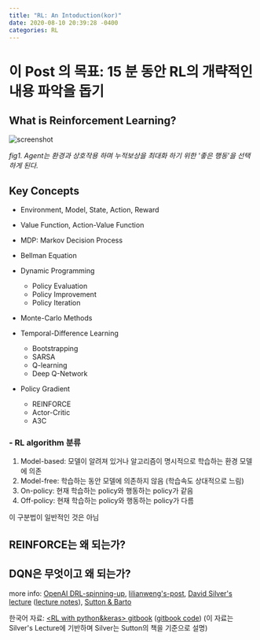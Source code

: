 ```yaml
---
title: "RL: An Intoduction(kor)"
date: 2020-08-10 20:39:28 -0400
categories: RL
---
```

# 이 Post 의 목표: 15 분 동안 RL의 개략적인 내용 파악을 돕기

## What is Reinforcement Learning?
![screenshot](https://user-images.githubusercontent.com/67356449/89783369-c7414980-db51-11ea-8db5-317bafab812b.png)

_fig1. Agent는 환경과 상호작용 하며 누적보상을 최대화 하기 위한 '좋은 행동'을 선택하게 된다._

## Key Concepts
- Environment, Model, State, Action, Reward

- Value Function, Action-Value Function

- MDP: Markov Decision Process

- Bellman Equation

- Dynamic Programming
    - Policy Evaluation
    - Policy Improvement
    - Policy Iteration
    
- Monte-Carlo Methods

- Temporal-Difference Learning 
    - Bootstrapping
    - SARSA
    - Q-learning
    - Deep Q-Network

- Policy Gradient
    - REINFORCE
    - Actor-Critic
    - A3C

### - RL algorithm 분류
1. Model-based: 모델이 알려져 있거나 알고리즘이 명시적으로 학습하는 환경 모델에 의존
2. Model-free: 학습하는 동안 모델에 의존하지 않음 (학습속도 상대적으로 느림)
3. On-policy: 현재 학습하는 policy와 행동하는 policy가 같음
4. Off-policy: 현재 학습하는 policy와 행동하는 policy가 다름

이 구분법이 일반적인 것은 아님

## REINFORCE는 왜 되는가?

## DQN은 무엇이고 왜 되는가?

more info: [OpenAI DRL-spinning-up], [lilianweng's-post], [David Silver's lecture] ([lecture notes]), [Sutton & Barto]

한국어 자료: [<RL with python&keras> gitbook] ([gitbook code])
(이 자료는 Silver's Lecture에 기반하며 Silver는 Sutton의 책을 기준으로 설명)

[OpenAI DRL-spinning-up]: https://spinningup.openai.com/en/latest/index.html
[lilianweng's-post]: https://lilianweng.github.io/lil-log/2018/02/19/a-long-peek-into-reinforcement-learning.html
[David Silver's lecture]: https://www.youtube.com/watch?v=2pWv7GOvuf0&list=PLqYmG7hTraZDM-OYHWgPebj2MfCFzFObQ
[lecture notes]: https://www.davidsilver.uk/teaching/
[Sutton & Barto]: http://incompleteideas.net/book/bookdraft2018mar21.pdf
[<RL with python&keras> gitbook]: https://dnddnjs.gitbook.io/rl/
[gitbook code]: https://github.com/rlcode/reinforcement-learning-kr
